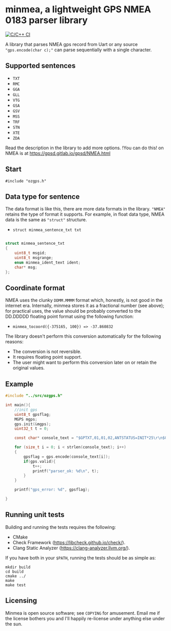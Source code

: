 # minmea, a lightweight GPS NMEA 0183 parser library

[![C/C++ 
CI](https://github.com/kosma/minmea/actions/workflows/c-cpp.yml/badge.svg)](https://github.com/kosma/minmea/actions/workflows/c-cpp.yml)

A library that parses NMEA gps record from Uart or any source ``"gps.encode(char c);"`` can parse sequentially with a single character.

## Supported sentences

* ``TXT``
* ``RMC``
* ``GGA``
* ``GLL``
* ``VTG``
* ``GSA``
* ``GSV``
* ``MSS``
* ``TRF``
* ``STN``
* ``XTE``
* ``ZDA``

Read the description in the library to add more options. !You can do this!
on NMEA is at https://gpsd.gitlab.io/gpsd/NMEA.html

## Start
``#include "ozgps.h" ``

## Data type for sentence

The data format is like this, there are more data formats in the library. ``"NMEA"`` retains the type of format it supports. For example, in float data type, NMEA data is the same as ``"struct"`` structure.

* ``struct minmea_sentence_txt txt``

```c

struct minmea_sentence_txt
{
    uint8_t msgid;
    uint8_t msgrange;
    enum minmea_ident_text ident;
    char* msg;
};

```

## Coordinate format

NMEA uses the clunky ``DDMM.MMMM`` format which, honestly, is not good in the internet era.
Internally, minmea stores it as a fractional number (see above); for practical uses,
the value should be probably converted to the DD.DDDDD floating point format using the
following function:

* ``minmea_tocoord({-375165, 100}) => -37.860832``

The library doesn't perform this conversion automatically for the following reasons:

* The conversion is not reversible.
* It requires floating point support.
* The user might want to perform this conversion later on or retain the original values.

## Example

```c
#include "../src/ozgps.h"

int main(){
    //init gps
    uint8_t gpsflag;
    MGPS mgps;
    gps.init(&mgps);
    uint32_t t = 0;

    const char* console_text = "$GPTXT,01,01,02,ANTSTATUS=INIT*25\r\n$GPRMC,,V,,,,,,,,,,N*53\r\n$GPVTG,,,,,,,,,N*30\r\n$GPGGA,,,,,,0,00,99.99,,,,,,*48\r\n$GPGSA,A,1,,,,,,,,,,,,,99.99,99.99,99.99*30\r\n$GPGLL,,,,,,V,N*64\r\n$GPXTE,A,A,0.67,L,N*6F\r\n$GPXTE,A,A,0.67,L,N*6f\r\n$GPGGA,123204.00,5106.94086,N,01701.51680,E,1,06,3.86,127.9,M,40.5,M,,*51\r\n$GPGSA,A,3,02,08,09,05,04,26,,,,,,,4.92,3.86,3.05*00\r\n$GPGSV,4,1,13,02,28,259,33,04,12,212,27,05,34,305,30,07,79,138,*7F\r\n$GPGSV,4,2,13,08,51,203,30,09,45,215,28,10,69,197,19,13,47,081,*76\r\n$GPGSV,4,3,13,16,20,040,17,26,08,271,30,28,01,168,18,33,24,219,27*74\r\n$GPGSV,4,4,13,39,31,170,27*40\r\n$GPGLL,5106.94086,N,01701.51680,E,123204.00,A,A*63\r\n$GPRMC,123205.00,A,5106.94085,N,01701.51689,E,0.016,,280214,,,A*7B\r\n$GPVTG,,T,,M,0.016,N,0.030,K,A*27\r\n$GPGST,024603.00,3.2,6.6,4.7,47.3,5.8,5.6,22.0*58\r\n$GPZDA,160012.71,11,03,2004,-1,00*7D\r\nGNGBS,170556.00,3.0,2.9,8.3,,,,*5C\r\n";

    for (size_t i = 0; i < strlen(console_text); i++)
    {
        gpsflag = gps.encode(console_text[i]);
        if(gps.valid){
            t++;
            printf("parser_ok: %d\n", t);
        }
    }

    printf("gps_error: %d", gpsflag);

}

```

## Running unit tests

Building and running the tests requires the following:

* CMake
* Check Framework (https://libcheck.github.io/check/).
* Clang Static Analyzer (https://clang-analyzer.llvm.org/).

If you have both in your ``$PATH``, running the tests should be as simple as:

```
mkdir build
cd build
cmake ../
make
make test
```

## Licensing

Minmea is open source software; see ``COPYING`` for amusement. Email me if the
license bothers you and I'll happily re-license under anything else under the sun.
